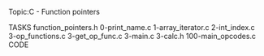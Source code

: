 Topic:C - Function pointers

TASKS
function_pointers.h
0-print_name.c
1-array_iterator.c
2-int_index.c
3-op_functions.c
3-get_op_func.c
3-main.c
3-calc.h
100-main_opcodes.c CODE